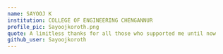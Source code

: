 ```yaml
---
name: SAYOOJ K
institution: COLLEGE OF ENGINEERING CHENGANNUR 
profile_pic: Sayoojkoroth.png 
quote: A limitless thanks for all those who supported me until now 
github_user: Sayoojkoroth
---
```

